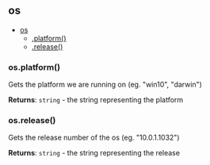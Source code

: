
<a name="module-os" id="module-os"></a>

## os

* [os](#module-os)
    * [.platform()](#module-os-platform)
    * [.release()](#module-os-release)

<a name="module-os-platform" id="module-os-platform"></a>

### os.platform()
Gets the platform we are running on (eg. "win10", "darwin")

**Returns**: `string` - the string representing the platform

<a name="module-os-release" id="module-os-release"></a>

### os.release()
Gets the release number of the os (eg. "10.0.1.1032")

**Returns**: `string` - the string representing the release

